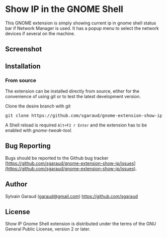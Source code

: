 # Show IP in the GNOME Shell

This GNOME extension is simply showing current ip in gnome shell status bar if Network Manager is used.
It has a popup menu to select the network devices if several on the machine.

## Screenshot

## Installation

### From source
The extension can be installed directly from source, either for the convenience of using git or to test the latest development version.

Clone the desire branch with git
<pre>git clone https://github.com/sgaraud/gnome-extension-show-ip.git</pre>
A Shell reload is required <code>Alt+F2 r Enter</code> and the extension has to be enabled  with *gnome-tweak-tool*. 

## Bug Reporting

Bugs should be reported to the Github bug tracker [https://github.com/sgaraud/gnome-extension-show-ip/issues](https://github.com/sgaraud/gnome-extension-show-ip/issues).

## Author

Sylvain Garaud (garaud@gmail.com)
https://github.com/sgaraud

## License
Show IP Gnome Shell extension is distributed under the terms of the GNU General Public License,
version 2 or later.
